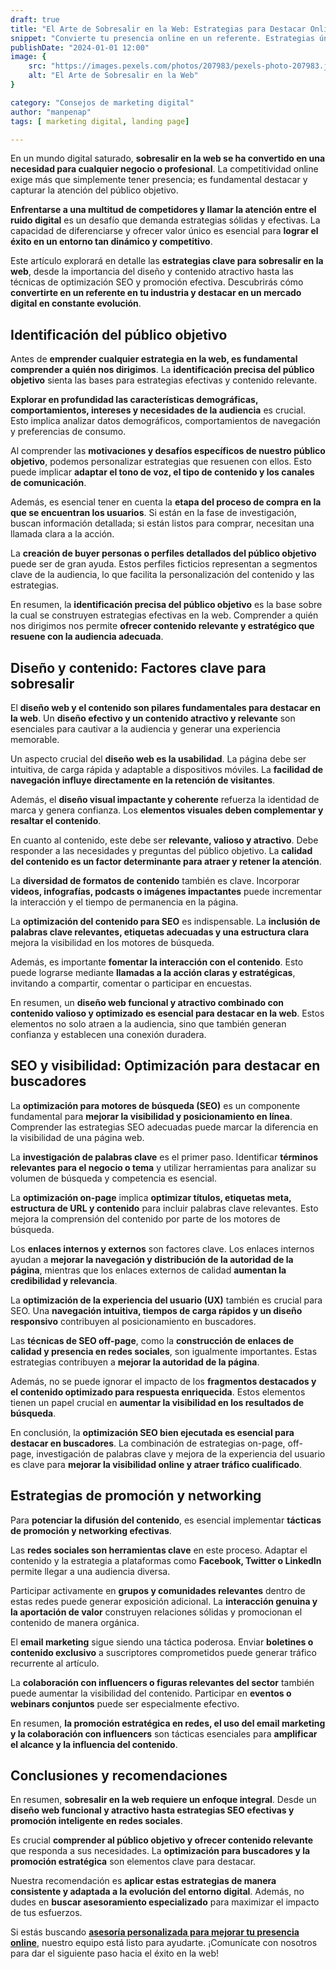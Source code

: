 ```yaml
---
draft: true
title: "El Arte de Sobresalir en la Web: Estrategias para Destacar Online"
snippet: "Convierte tu presencia online en un referente. Estrategias únicas para sobresalir en diseño web, contenido atractivo y visibilidad SEO."
publishDate: "2024-01-01 12:00"
image: {
    src: "https://images.pexels.com/photos/207983/pexels-photo-207983.jpeg?auto=compress&cs=tinysrgb&w=1260&h=750&dpr=1",
    alt: "El Arte de Sobresalir en la Web"
}

category: "Consejos de marketing digital"
author: "manpenap"
tags: [ marketing digital, landing page]

---
```


En un mundo digital saturado, **sobresalir en la web se ha convertido en una necesidad para cualquier negocio o profesional**. La competitividad online exige más que simplemente tener presencia; es fundamental destacar y capturar la atención del público objetivo.

**Enfrentarse a una multitud de competidores y llamar la atención entre el ruido digital** es un desafío que demanda estrategias sólidas y efectivas. La capacidad de diferenciarse y ofrecer valor único es esencial para **lograr el éxito en un entorno tan dinámico y competitivo**.

Este artículo explorará en detalle las **estrategias clave para sobresalir en la web**, desde la importancia del diseño y contenido atractivo hasta las técnicas de optimización SEO y promoción efectiva. Descubrirás cómo **convertirte en un referente en tu industria y destacar en un mercado digital en constante evolución**.

## Identificación del público objetivo

Antes de **emprender cualquier estrategia en la web, es fundamental comprender a quién nos dirigimos**. La **identificación precisa del público objetivo** sienta las bases para estrategias efectivas y contenido relevante.

**Explorar en profundidad las características demográficas, comportamientos, intereses y necesidades de la audiencia** es crucial. Esto implica analizar datos demográficos, comportamientos de navegación y preferencias de consumo.

Al comprender las **motivaciones y desafíos específicos de nuestro público objetivo**, podemos personalizar estrategias que resuenen con ellos. Esto puede implicar **adaptar el tono de voz, el tipo de contenido y los canales de comunicación**.

Además, es esencial tener en cuenta la **etapa del proceso de compra en la que se encuentran los usuarios**. Si están en la fase de investigación, buscan información detallada; si están listos para comprar, necesitan una llamada clara a la acción.

La **creación de buyer personas o perfiles detallados del público objetivo** puede ser de gran ayuda. Estos perfiles ficticios representan a segmentos clave de la audiencia, lo que facilita la personalización del contenido y las estrategias.

En resumen, la **identificación precisa del público objetivo** es la base sobre la cual se construyen estrategias efectivas en la web. Comprender a quién nos dirigimos nos permite **ofrecer contenido relevante y estratégico que resuene con la audiencia adecuada**.


## Diseño y contenido: Factores clave para sobresalir

El **diseño web y el contenido son pilares fundamentales para destacar en la web**. Un **diseño efectivo y un contenido atractivo y relevante** son esenciales para cautivar a la audiencia y generar una experiencia memorable.

Un aspecto crucial del **diseño web es la usabilidad**. La página debe ser intuitiva, de carga rápida y adaptable a dispositivos móviles. La **facilidad de navegación influye directamente en la retención de visitantes**.

Además, el **diseño visual impactante y coherente** refuerza la identidad de marca y genera confianza. Los **elementos visuales deben complementar y resaltar el contenido**.

En cuanto al contenido, este debe ser **relevante, valioso y atractivo**. Debe responder a las necesidades y preguntas del público objetivo. La **calidad del contenido es un factor determinante para atraer y retener la atención**.

La **diversidad de formatos de contenido** también es clave. Incorporar **videos, infografías, podcasts o imágenes impactantes** puede incrementar la interacción y el tiempo de permanencia en la página.

La **optimización del contenido para SEO** es indispensable. La **inclusión de palabras clave relevantes, etiquetas adecuadas y una estructura clara** mejora la visibilidad en los motores de búsqueda.

Además, es importante **fomentar la interacción con el contenido**. Esto puede lograrse mediante **llamadas a la acción claras y estratégicas**, invitando a compartir, comentar o participar en encuestas.

En resumen, un **diseño web funcional y atractivo combinado con contenido valioso y optimizado es esencial para destacar en la web**. Estos elementos no solo atraen a la audiencia, sino que también generan confianza y establecen una conexión duradera.

## SEO y visibilidad: Optimización para destacar en buscadores

La **optimización para motores de búsqueda (SEO)** es un componente fundamental para **mejorar la visibilidad y posicionamiento en línea**. Comprender las estrategias SEO adecuadas puede marcar la diferencia en la visibilidad de una página web.

La **investigación de palabras clave** es el primer paso. Identificar **términos relevantes para el negocio o tema** y utilizar herramientas para analizar su volumen de búsqueda y competencia es esencial.

La **optimización on-page** implica **optimizar títulos, etiquetas meta, estructura de URL y contenido** para incluir palabras clave relevantes. Esto mejora la comprensión del contenido por parte de los motores de búsqueda.

Los **enlaces internos y externos** son factores clave. Los enlaces internos ayudan a **mejorar la navegación y distribución de la autoridad de la página**, mientras que los enlaces externos de calidad **aumentan la credibilidad y relevancia**.

La **optimización de la experiencia del usuario (UX)** también es crucial para SEO. Una **navegación intuitiva, tiempos de carga rápidos y un diseño responsivo** contribuyen al posicionamiento en buscadores.

Las **técnicas de SEO off-page**, como la **construcción de enlaces de calidad y presencia en redes sociales**, son igualmente importantes. Estas estrategias contribuyen a **mejorar la autoridad de la página**.

Además, no se puede ignorar el impacto de los **fragmentos destacados y el contenido optimizado para respuesta enriquecida**. Estos elementos tienen un papel crucial en **aumentar la visibilidad en los resultados de búsqueda**.

En conclusión, la **optimización SEO bien ejecutada es esencial para destacar en buscadores**. La combinación de estrategias on-page, off-page, investigación de palabras clave y mejora de la experiencia del usuario es clave para **mejorar la visibilidad online y atraer tráfico cualificado**.

## Estrategias de promoción y networking

Para **potenciar la difusión del contenido**, es esencial implementar **tácticas de promoción y networking efectivas**.

Las **redes sociales son herramientas clave** en este proceso. Adaptar el contenido y la estrategia a plataformas como **Facebook, Twitter o LinkedIn** permite llegar a una audiencia diversa.

Participar activamente en **grupos y comunidades relevantes** dentro de estas redes puede generar exposición adicional. La **interacción genuina y la aportación de valor** construyen relaciones sólidas y promocionan el contenido de manera orgánica.

El **email marketing** sigue siendo una táctica poderosa. Enviar **boletines o contenido exclusivo** a suscriptores comprometidos puede generar tráfico recurrente al artículo.

La **colaboración con influencers o figuras relevantes del sector** también puede aumentar la visibilidad del contenido. Participar en **eventos o webinars conjuntos** puede ser especialmente efectivo.

En resumen, **la promoción estratégica en redes, el uso del email marketing y la colaboración con influencers** son tácticas esenciales para **amplificar el alcance y la influencia del contenido**.

## Conclusiones y recomendaciones

En resumen, **sobresalir en la web requiere un enfoque integral**. Desde un **diseño web funcional y atractivo hasta estrategias SEO efectivas y promoción inteligente en redes sociales**.

Es crucial **comprender al público objetivo y ofrecer contenido relevante** que responda a sus necesidades. La **optimización para buscadores y la promoción estratégica** son elementos clave para destacar.

Nuestra recomendación es **aplicar estas estrategias de manera consistente y adaptada a la evolución del entorno digital**. Además, no dudes en **buscar asesoramiento especializado** para maximizar el impacto de tus esfuerzos.

Si estás buscando [**asesoría personalizada para mejorar tu presencia online**](https://clicexitoso.info/contacto/), nuestro equipo está listo para ayudarte. ¡Comunícate con nosotros para dar el siguiente paso hacia el éxito en la web!

